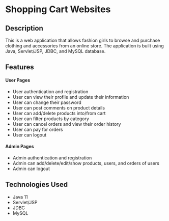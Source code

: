 # Shopping Cart Websites

## Description
This is a web application that allows fashion girls to browse and purchase clothing and accessories from an online store. The application is built using Java, Servlet/JSP, JDBC, and MySQL database.

## Features

####  User Pages

- User authentication and registration
- User can view their profile and update their information
- User can change their password
- User can post comments on product details
- User can add/delete products into/from cart
- User can filter products by category
- User can cancel orders and view their order history
- User can pay for orders
- User can logout

#### Admin Pages

- Admin authentication and registration
- Admin can add/delete/edit/show products, users, and orders of users
- Admin can logout

## Technologies Used

- Java 11
- Servlet/JSP
- JDBC
- MySQL
